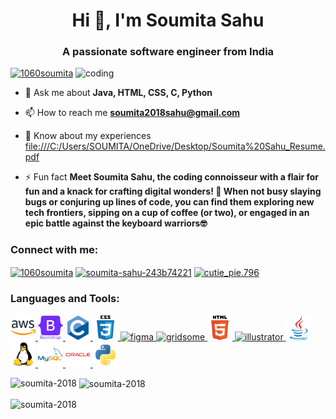 
<h1 align="center">Hi 👋, I'm Soumita Sahu</h1>
<h3 align="center">A passionate software engineer from India</h3>

<img align="right" alt="coding" width="400" src="https://digitalscholar.in/wp-content/uploads/2022/06/online-learning.gif">

<p align="left"> <a href="https://twitter.com/1060soumita" target="blank"><img src="https://img.shields.io/twitter/follow/1060soumita?logo=twitter&style=for-the-badge" alt="1060soumita" /></a> </p>



- 💬 Ask me about **Java, HTML, CSS, C, Python**

- 📫 How to reach me **soumita2018sahu@gmail.com**

- 📄 Know about my experiences [file:///C:/Users/SOUMITA/OneDrive/Desktop/Soumita%20Sahu_Resume.pdf](file:///C:/Users/SOUMITA/OneDrive/Desktop/Soumita%20Sahu_Resume.pdf)

- ⚡ Fun fact **Meet Soumita Sahu, the coding connoisseur with a flair for fun and a knack for crafting digital wonders! 🚀 When not busy slaying bugs or conjuring up lines of code, you can find them exploring new tech frontiers, sipping on a cup of coffee (or two), or engaged in an epic battle against the keyboard warriors🤓**

<h3 align="left">Connect with me:</h3>
<p align="left">
<a href="https://twitter.com/1060soumita" target="blank"><img align="center" src="https://raw.githubusercontent.com/rahuldkjain/github-profile-readme-generator/master/src/images/icons/Social/twitter.svg" alt="1060soumita" height="30" width="40" /></a>
<a href="https://linkedin.com/in/soumita-sahu-243b74221" target="blank"><img align="center" src="https://raw.githubusercontent.com/rahuldkjain/github-profile-readme-generator/master/src/images/icons/Social/linked-in-alt.svg" alt="soumita-sahu-243b74221" height="30" width="40" /></a>
<a href="https://instagram.com/cutie_pie.796" target="blank"><img align="center" src="https://raw.githubusercontent.com/rahuldkjain/github-profile-readme-generator/master/src/images/icons/Social/instagram.svg" alt="cutie_pie.796" height="30" width="40" /></a>
</p>

<h3 align="left">Languages and Tools:</h3>
<p align="left"> <a href="https://aws.amazon.com" target="_blank" rel="noreferrer"> <img src="https://raw.githubusercontent.com/devicons/devicon/master/icons/amazonwebservices/amazonwebservices-original-wordmark.svg" alt="aws" width="40" height="40"/> </a> <a href="https://getbootstrap.com" target="_blank" rel="noreferrer"> <img src="https://raw.githubusercontent.com/devicons/devicon/master/icons/bootstrap/bootstrap-plain-wordmark.svg" alt="bootstrap" width="40" height="40"/> </a> <a href="https://www.cprogramming.com/" target="_blank" rel="noreferrer"> <img src="https://raw.githubusercontent.com/devicons/devicon/master/icons/c/c-original.svg" alt="c" width="40" height="40"/> </a> <a href="https://www.w3schools.com/css/" target="_blank" rel="noreferrer"> <img src="https://raw.githubusercontent.com/devicons/devicon/master/icons/css3/css3-original-wordmark.svg" alt="css3" width="40" height="40"/> </a> <a href="https://www.figma.com/" target="_blank" rel="noreferrer"> <img src="https://www.vectorlogo.zone/logos/figma/figma-icon.svg" alt="figma" width="40" height="40"/> </a> <a href="https://gridsome.org/" target="_blank" rel="noreferrer"> <img src="https://www.vectorlogo.zone/logos/gridsome/gridsome-icon.svg" alt="gridsome" width="40" height="40"/> </a> <a href="https://www.w3.org/html/" target="_blank" rel="noreferrer"> <img src="https://raw.githubusercontent.com/devicons/devicon/master/icons/html5/html5-original-wordmark.svg" alt="html5" width="40" height="40"/> </a> <a href="https://www.adobe.com/in/products/illustrator.html" target="_blank" rel="noreferrer"> <img src="https://www.vectorlogo.zone/logos/adobe_illustrator/adobe_illustrator-icon.svg" alt="illustrator" width="40" height="40"/> </a> <a href="https://www.java.com" target="_blank" rel="noreferrer"> <img src="https://raw.githubusercontent.com/devicons/devicon/master/icons/java/java-original.svg" alt="java" width="40" height="40"/> </a> <a href="https://www.linux.org/" target="_blank" rel="noreferrer"> <img src="https://raw.githubusercontent.com/devicons/devicon/master/icons/linux/linux-original.svg" alt="linux" width="40" height="40"/> </a> <a href="https://www.mysql.com/" target="_blank" rel="noreferrer"> <img src="https://raw.githubusercontent.com/devicons/devicon/master/icons/mysql/mysql-original-wordmark.svg" alt="mysql" width="40" height="40"/> </a> <a href="https://www.oracle.com/" target="_blank" rel="noreferrer"> <img src="https://raw.githubusercontent.com/devicons/devicon/master/icons/oracle/oracle-original.svg" alt="oracle" width="40" height="40"/> </a> <a href="https://www.python.org" target="_blank" rel="noreferrer"> <img src="https://raw.githubusercontent.com/devicons/devicon/master/icons/python/python-original.svg" alt="python" width="40" height="40"/> </a> </p>

<p><img align="left" src="https://github-readme-stats.vercel.app/api/top-langs?username=soumita-2018&show_icons=true&locale=en&layout=compact" alt="soumita-2018" /></p>

<p>&nbsp;<img align="center" src="https://github-readme-stats.vercel.app/api?username=soumita-2018&show_icons=true&locale=en" alt="soumita-2018" /></p>

<p><img align="center" src="https://github-readme-streak-stats.herokuapp.com/?user=soumita-2018&" alt="soumita-2018" /></p>
